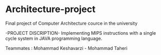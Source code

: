 # Architecture-project
Final project of Computer Architecture cource in the university

-PROJECT DISCRIPTION-
Implementing MIPS instructions with a single cycle system in JAVA programming language. 

Teammates : Mohammad Keshavarzi - Mohammad Taheri
